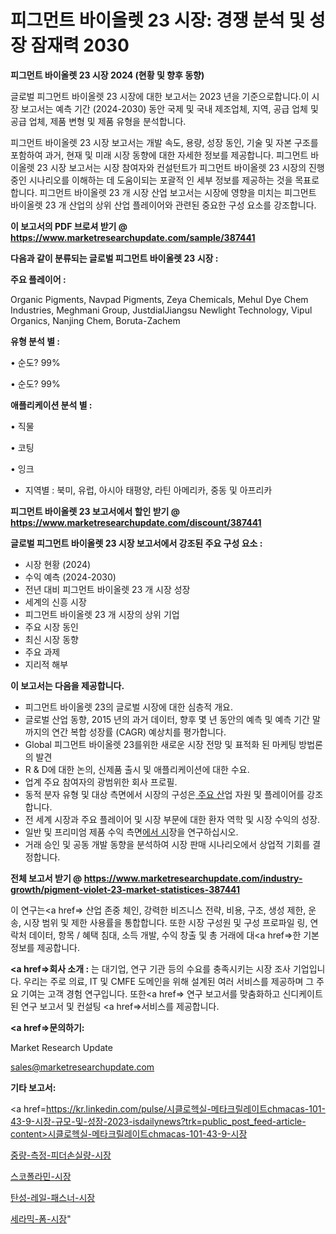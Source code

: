 # 피그먼트 바이올렛 23 시장: 경쟁 분석 및 성장 잠재력 2030

<strong>피그먼트 바이올렛 23 시장 2024 (현황 및 향후 동향)</strong>

글로벌 피그먼트 바이올렛 23 시장에 대한 보고서는 2023 년을 기준으로합니다.이 시장 보고서는 예측 기간 (2024-2030) 동안 국제 및 국내 제조업체, 지역, 공급 업체 및 공급 업체, 제품 변형 및 제품 유형을 분석합니다.

피그먼트 바이올렛 23 시장 보고서는 개발 속도, 용량, 성장 동인, 기술 및 자본 구조를 포함하여 과거, 현재 및 미래 시장 동향에 대한 자세한 정보를 제공합니다. 피그먼트 바이올렛 23 시장 보고서는 시장 참여자와 컨설턴트가 피그먼트 바이올렛 23 시장의 진행중인 시나리오를 이해하는 데 도움이되는 포괄적 인 세부 정보를 제공하는 것을 목표로합니다. 피그먼트 바이올렛 23 개 시장 산업 보고서는 시장에 영향을 미치는 피그먼트 바이올렛 23 개 산업의 상위 산업 플레이어와 관련된 중요한 구성 요소를 강조합니다.



<strong>이 보고서의 PDF 브로셔 받기 @ <a href=https://www.marketresearchupdate.com/sample/387441>https://www.marketresearchupdate.com/sample/387441</a></strong>



<strong>다음과 같이 분류되는 글로벌 피그먼트 바이올렛 23 시장 :</strong>



<strong>주요 플레이어 :</strong>

Organic Pigments, Navpad Pigments, Zeya Chemicals, Mehul Dye Chem Industries, Meghmani Group, JustdialJiangsu Newlight Technology, Vipul Organics, Nanjing Chem, Boruta-Zachem



<strong>유형 분석 별 :</strong>

• 순도? 99%

• 순도? 99%



<strong>애플리케이션 분석 별 :</strong>

• 직물

• 코팅

• 잉크

<ul>
  <li>지역별 : 북미, 유럽, 아시아 태평양, 라틴 아메리카, 중동 및 아프리카</li>
</ul>


<strong>피그먼트 바이올렛 23 보고서에서 할인 받기 @ <a href=https://www.marketresearchupdate.com/discount/387441>https://www.marketresearchupdate.com/discount/387441</a></strong>



<strong>글로벌 피그먼트 바이올렛 23 시장 보고서에서 강조된 주요 구성 요소 :</strong>
<ul>
  <li>시장 현황 (2024)</li>
  <li>수익 예측 (2024-2030)</li>
  <li>전년 대비 피그먼트 바이올렛 23 개 시장 성장</li>
  <li>세계의 신흥 시장</li>
  <li>피그먼트 바이올렛 23 개 시장의 상위 기업</li>
  <li>주요 시장 동인</li>
  <li>최신 시장 동향</li>
  <li>주요 과제</li>
  <li>지리적 해부</li>
</ul>


<strong>이 보고서는 다음을 제공합니다.</strong>
<ul>
  <li>피그먼트 바이올렛 23의 글로벌 시장에 대한 심층적 개요.</li>
  <li>글로벌 산업 동향, 2015 년의 과거 데이터, 향후 몇 년 동안의 예측 및 예측 기간 말까지의 연간 복합 성장률 (CAGR) 예상치를 평가합니다.</li>
  <li>Global 피그먼트 바이올렛 23를위한 새로운 시장 전망 및 표적화 된 마케팅 방법론의 발견</li>
  <li>R &amp; D에 대한 논의, 신제품 출시 및 애플리케이션에 대한 수요.</li>
  <li>업계 주요 참여자의 광범위한 회사 프로필.</li>
  <li>동적 분자 유형 및 대상 측면에서 시장의 구성은<a href=> 주요 산</a>업 자원 및 플레이어를 강조합니다.</li>
  <li>전 세계 시장과 주요 플레이어 및 시장 부문에 대한 환자 역학 및 시장 수익의 성장.</li>
  <li>일반 및 프리미엄 제품 수익 측면<a href=>에서 시</a>장을 연구하십시오.</li>
  <li>거래 승인 및 공동 개발 동향을 분석하여 시장 판매 시나리오에서 상업적 기회를 결정합니다.</li>
</ul>



<strong>전체 보고서 받기 @ <a href=https://www.marketresearchupdate.com/industry-growth/pigment-violet-23-market-statistices-387441>https://www.marketresearchupdate.com/industry-growth/pigment-violet-23-market-statistices-387441</a></strong>

이 연구는<a href=> 산업 존중</a> 체인, 강력한 비즈니스 전략, 비용, 구조, 생성 제한, 운송, 시장 범위 및 제한 사용률을 통합합니다. 또한 시장 구성원 및 구성 프로파일 링, 연락처 데이터, 항목 / 혜택 침대, 소득 개발, 수익 창출 및 총 거래에 대<a href=>한 기본 </a>정보를 제공합니다.



<strong><a href=>회사 소</a>개 :</strong>
는 대기업, 연구 기관 등의 수요를 충족시키는 시장 조사 기업입니다. 우리는 주로 의료, IT 및 CMFE 도메인을 위해 설계된 여러 서비스를 제공하며 그 주요 기여는 고객 경험 연구입니다. 또한<a href=> 연구 보</a>고서를 맞춤화하고 신디케이트 된 연구 보고서 및 컨설팅 <a href=>서비스</a>를 제공합니다.



<strong><a href=>문의하기:</a></strong>

Market Research Update

sales@marketresearchupdate.com



<strong>기타 보고서:</strong>

<a href=https://kr.linkedin.com/pulse/시클로헥실-메타크릴레이트chmacas-101-43-9-시장-규모-및-성장-2023-isdailynews?trk=public_post_feed-article-content>시클로헥실-메타크릴레이트chmacas-101-43-9-시장</a>

<a href=https://www.linkedin.com/pulse/중량-측정-피더손실량-시장-동향-및-성장-전망-analytics-alchemy-360-analysis/>중량-측정-피더손실량-시장</a>

<a href=https://www.linkedin.com/pulse/스코폴라민-시장-경쟁-분석-및-성장-잠재력-2029-analytics-alchemy-360-analysis-41ssf/>스코폴라민-시장</a>

<a href=https://www.linkedin.com/pulse/탄성-레일-패스너-시장-현재-및-미래-성장-2029-consumer-connection-compendium-ana-f0w6f/>탄성-레일-패스너-시장</a>

<a href=https://www.linkedin.com/pulse/세라믹-폼-시장-세분화-연구-및-목표-고객2030년-trendsetters-talk-360-analysis-x93af/>세라믹-폼-시장</a>"
